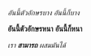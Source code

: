 *อันนี้ตัวอักษรบาง*
_อันนี้ก็บาง_

**อันนี้ตัวอักษรหนา**
__อันนี้ก็หนา__

_เรา **สามารถ** ผสมมันได้_
